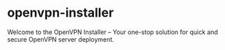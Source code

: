 # openvpn-installer
Welcome to the OpenVPN Installer – Your one-stop solution for quick and secure OpenVPN server deployment.
